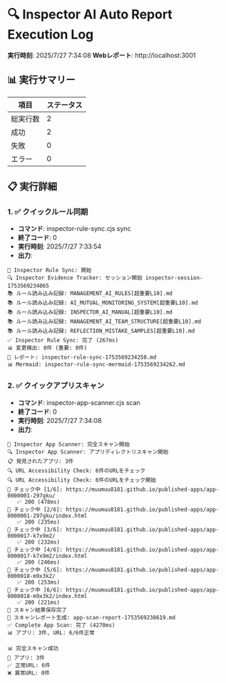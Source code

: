 # 🔍 Inspector AI Auto Report Execution Log

**実行時刻**: 2025/7/27 7:34:08
**Webレポート**: http://localhost:3001

## 📊 実行サマリー

| 項目 | ステータス |
|------|------------|
| 総実行数 | 2 |
| 成功 | 2 |
| 失敗 | 0 |
| エラー | 0 |

## 📋 実行詳細

### 1. ✅ クイックルール同期

- **コマンド**: inspector-rule-sync.cjs sync
- **終了コード**: 0
- **実行時刻**: 2025/7/27 7:33:54
- **出力**: 
```
🔄 Inspector Rule Sync: 開始
🔍 Inspector Evidence Tracker: セッション開始 inspector-session-1753569234065
📚 ルール読み込み記録: MANAGEMENT_AI_RULES[超重要L10].md
📚 ルール読み込み記録: AI_MUTUAL_MONITORING_SYSTEM[超重要L10].md
📚 ルール読み込み記録: INSPECTOR_AI_MANUAL[超重要L10].md
📚 ルール読み込み記録: MANAGEMENT_AI_TEAM_STRUCTURE[超重要L10].md
📚 ルール読み込み記録: REFLECTION_MISTAKE_SAMPLES[超重要L10].md
✅ Inspector Rule Sync: 完了 (267ms)
📊 変更検出: 0件 (重要: 0件)
📄 レポート: inspector-rule-sync-1753569234258.md
📊 Mermaid: inspector-rule-sync-mermaid-1753569234262.md
```

### 2. ✅ クイックアプリスキャン

- **コマンド**: inspector-app-scanner.cjs scan
- **終了コード**: 0
- **実行時刻**: 2025/7/27 7:34:08
- **出力**: 
```
🚀 Inspector App Scanner: 完全スキャン開始
🔍 Inspector App Scanner: アプリディレクトリスキャン開始
📋 発見されたアプリ: 3件
🔍 URL Accessibility Check: 6件のURLをチェック
🔍 URL Accessibility Check: 6件のURLをチェック開始
📡 チェック中 [1/6]: https://muumuu8181.github.io/published-apps/app-0000001-297gku/
   ✅ 200 (478ms)
📡 チェック中 [2/6]: https://muumuu8181.github.io/published-apps/app-0000001-297gku/index.html
   ✅ 200 (235ms)
📡 チェック中 [3/6]: https://muumuu8181.github.io/published-apps/app-0000017-k7x9m2/
   ✅ 200 (232ms)
📡 チェック中 [4/6]: https://muumuu8181.github.io/published-apps/app-0000017-k7x9m2/index.html
   ✅ 200 (246ms)
📡 チェック中 [5/6]: https://muumuu8181.github.io/published-apps/app-0000018-m9x3k2/
   ✅ 200 (253ms)
📡 チェック中 [6/6]: https://muumuu8181.github.io/published-apps/app-0000018-m9x3k2/index.html
   ✅ 200 (221ms)
💾 スキャン結果保存完了
📄 スキャンレポート生成: app-scan-report-1753569238619.md
✅ Complete App Scan: 完了 (4270ms)
📊 アプリ: 3件, URL: 6/6件正常

📊 完全スキャン成功
📱 アプリ: 3件
✅ 正常URL: 6件
❌ 異常URL: 0件
```

